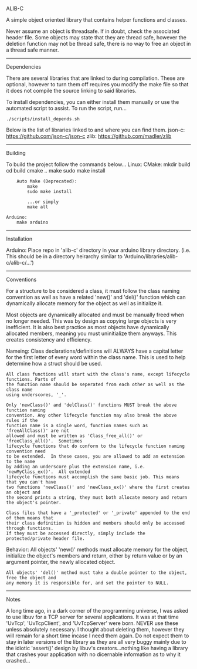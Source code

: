 ALIB-C

A simple object oriented library that contains helper functions and classes.

Never assume an object is threadsafe.  If in doubt, check the associated header file.
Some objects may state that they are thread safe, however the deletion function may not be thread
safe, there is no way to free an object in a thread safe manner. 

----------------------------------------------------------------------------------------------
Dependencies

There are several libraries that are linked to during compilation.  These are optional, however to turn them off requires you modify the make file so that it does not compile the source linking to said libraries.

To install dependencies, you can either install them manually or use the automated script to assist.  To run the script, run...

	./scripts/install_depends.sh 

Below is the list of libraries linked to and where you can find them.
	json-c: https://github.com/json-c/json-c
	zlib: https://github.com/madler/zlib

----------------------------------------------------------------------------------------------
Building

To build the project follow the commands below...
	Linux:
		CMake:
			mkdir build
			cd build
			cmake ..
			make
			sudo make install

		Auto Make (Deprecated):
			make
			sudo make install

			...or simply
			make all
	
	Arduino:
		make arduino
			
----------------------------------------------------------------------------------------------
Installation

Arduino:
	Place repo in 'alib-c' directory in your arduino library directory.  (i.e. This should be
	in a directory heirarchy similar to 'Arduino/libraries/alib-c/alib-c/...')

----------------------------------------------------------------------------------------------
Conventions	

For a structure to be considered a class, it must follow the class naming convention as well 
as have	a related 'new()' and 'del()' function which can dynamically allocate memory for
the object as well as initialize it.  

Most objects are dynamically allocated and must be manually freed when no longer needed.
This was by design as copying large objects is very inefficient.  It is also best practice
as most objects have dynamically allocated members, meaning you must uninitialize them anyways.
This creates consistency and efficiency.

Nameing:
	Class declarations/definitions will ALWAYS have a capital letter for the first letter 
	of every word within the class name.  This is used to help determine how a struct 
	should be used.	

	All class functions will start with the class's name, except lifecycle functions. Parts of
	the function name should be seperated from each other as well as the class name
	using underscores, '_'.

	Only 'newClass()' and 'delClass()' functions MUST break the above function naming 
	convention.	Any other lifecycle function may also break the above rules if the 
	function name is a single word, function names such as 'freeAllClass()' are not 
	allowed and must be written as 'Class_free_all()' or 'freeClass_all()'.  Sometimes 
	lifecycle functions that do conform to the lifecycle function naming convention need 
	to be extended.  In these cases, you are allowed to add an extension to the name	
	by adding an underscore plus the extension name, i.e. 'newMyClass_ex()'.  All extended 
	lifecycle functions must accomplish the same basic job. This means that you can't have 
	two functions 'newClass()' and 'newClass_ex()' where the first creates an object and 
	the second prints a string, they must both allocate memory and return the object's pointer.

	Class files that have a '_protected' or '_private' appended to the end of them means that 
	their class definition is hidden and members should only be accessed through functions.  
	If they must be accessed directly, simply include the protected/private header file.
	
Behavior:
	All objects' 'new()' methods must allocate memory for the object, initialize the object's
	members and return, either by return value or by an argument pointer, the newly allocated
	object.
	
	All objects' 'del()' method must take a double pointer to the object, free the object and
	any memory it is responsible for, and set the pointer to NULL.

----------------------------------------------------------------------------------------------
Notes

A long time ago, in a dark corner of the programming universe, I was asked to use libuv for
a TCP server for several applications.  It was at that time 'UvTcp', 'UvTcpClient', and 
'UvTcpServer' were born.  NEVER use these unless absolutely necessary.  I thought about 
deleting them, however they will remain for a short time incase I need them again.  Do
not expect them to stay in later versions of the library as they are all very buggy mainly
due to the idiotic 'assert()' design by libuv's creators...nothing like having a library
that crashes your application with no dicernable information as to why it crashed...
